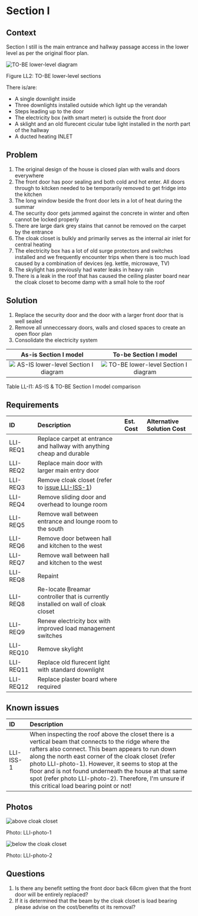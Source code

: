 # Section I

## Context

Section I still is the main entrance and hallway passage access in the lower level as per the original floor plan.

![TO-BE lower-level diagram](Lower-Level-TO-BE-sections.svg)

Figure LL2: TO-BE lower-level sections

There is/are:
* A single downlight inside
* Three downlights installed outside which light up the verandah
* Steps leading up to the door
* The electricity box (with smart meter) is outside the front door
* A sklight and an old flurecent cicular tube light installed in the north part of the hallway
* A ducted heating INLET


## Problem

1. The original design of the house is closed plan with walls and doors everywhere
2. The front door has poor sealing and both cold and hot enter. All doors through to kitcken needed to be temporarily removed to get fridge into the kitchen
3. The long window beside the front door lets in a lot of heat during the summar 
4. The security door gets jammed against the concrete in winter and often cannot be locked properly
5. There are large dark grey stains that cannot be removed on the carpet by the entrance
6. The cloak closet is bulkly and primarily serves as the internal air inlet for central heating
7. The electricity box has a lot of old surge protectors and switches installed and we frequently encounter trips when there is too much load caused by a combination of devices (eg. kettle, microwave, TV)
8. The skylight has previously had water leaks in heavy rain
9. There is a leak in the roof that has caused the ceiling plaster board near the cloak closet to become damp with a small hole to the roof


## Solution

1. Replace the security door and the door with a larger front door that is well sealed
2. Remove all unneccessary doors, walls and closed spaces to create an open floor plan
3. Consolidate the electricity system

|As-is Section I model| To-be Section I model|
|:---:|:---:|
|![AS-IS lower-level Section I diagram](Lower-Level-AS-IS-section-I.svg)|![TO-BE lower-level Section I diagram](Lower-Level-TO-BE-section-I.svg)|

Table LL-I1: AS-IS & TO-BE Section I model comparison


## Requirements

|ID|Description|Est. Cost|Alternative Solution Cost|
|:---|:---|:---|:---|
|LLI-REQ1|Replace carpet at entrance and hallway with anything cheap and durable|||
|LLI-REQ2|Replace main door with larger main entry door|||
|LLI-REQ3|Remove cloak closet (refer to [issue LLI-ISS-1](#Known-Issues))|||
|LLI-REQ4|Remove sliding door and overhead to lounge room|||
|LLI-REQ5|Remove wall between entrance and lounge room to the south|||
|LLI-REQ6|Remove door between hall and kitchen to the west|||
|LLI-REQ7|Remove wall between hall and kitchen to the west|||
|LLI-REQ8|Repaint|||
|LLI-REQ8|Re-locate Breamar controller that is currently installed on wall of cloak closet|||
|LLI-REQ9|Renew electricity box with improved load management switches|||
|LLI-REQ10|Remove skylight|||
|LLI-REQ11|Replace old flurecent light with standard downlight|||
|LLI-REQ12|Replace plaster board where required|||


## Known issues

|ID|Description|
|:---|:---|
|LLI-ISS-1|When inspecting the roof above the closet there is a vertical beam that connects to the ridge where the rafters also connect. This beam appears to run down along the north east corner of the cloak closet (refer photo LLI-photo-1). However, it seems to stop at the floor and is not found underneath the house at that same spot (refer photo LLI-photo-2). Therefore, I'm unsure if this critical load bearing point or not!|


## Photos

![above cloak closet](./photos/IMG_20201010_134053722.jpg)

Photo: LLI-photo-1

![below the cloak closet](./photos/IMG_20201010_135005432.jpg)

Photo: LLI-photo-2


## Questions

1. Is there any benefit setting the front door back 68cm given that the front door will be entirely replaced?
2. If it is determined that the beam by the cloak closet is load bearing please advise on the cost/benefits ot its removal?